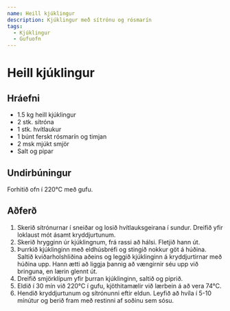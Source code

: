 ```yaml
---
name: Heill kjúklingur
description: Kjúklingur með sítrónu og rósmarín
tags:
  - Kjúklingur
  - Gufuofn
---
```


# Heill kjúklingur

## Hráefni

- 1.5 kg heill kjúklingur
- 2 stk. sítróna
- 1 stk. hvítlaukur
- 1 búnt ferskt rósmarín og timjan
- 2 msk mjúkt smjör
- Salt og pipar

## Undirbúningur

Forhitið ofn í 220°C með gufu.

## Aðferð

1. Skerið sítrónurnar í sneiðar og losið hvítlauksgeirana í sundur. Dreifið yfir loklaust mót ásamt kryddjurtunum.
2. Skerið hrygginn úr kjúklingnum, frá rassi að hálsi. Fletjið hann út.
3. Þurrkið kjúklinginn með eldhúsbréfi og stingið nokkur göt á húðina. Saltið kviðarholshliðina aðeins og leggið kjúklinginn á kryddjurtirnar með húðina upp. Hann ætti að liggja þannig að vængirnir séu upp við bringuna, en lærin glennt út.
4. Dreifið smjörklípum yfir þurran kjúklinginn, saltið og piprið.
5. Eldið í 30 mín við 220°C í gufu, kjöthitamælir við lærbein á að vera 74°C.
6. Hendið kryddjurtunum og sítrónunni eftir eldun. Leyfið að hvíla í 5-10 mínútur og berið fram með restinni af soðinu sem sósu.
